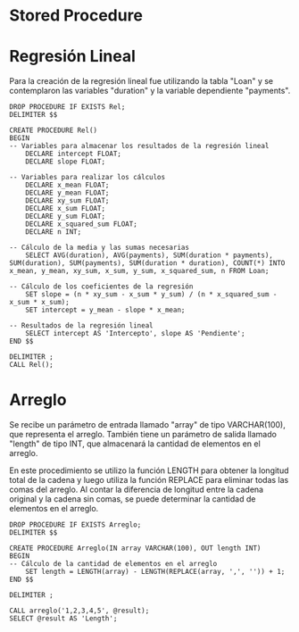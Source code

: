 # Stored Procedure

# Regresión Lineal 
Para la creación de la regresión lineal fue utilizando la tabla "Loan" y se contemplaron las variables "duration" y la variable dependiente "payments". 

```mysql
DROP PROCEDURE IF EXISTS Rel;
DELIMITER $$

CREATE PROCEDURE Rel()
BEGIN
-- Variables para almacenar los resultados de la regresión lineal
    DECLARE intercept FLOAT;
    DECLARE slope FLOAT;
    
-- Variables para realizar los cálculos
    DECLARE x_mean FLOAT;
    DECLARE y_mean FLOAT;
    DECLARE xy_sum FLOAT;
    DECLARE x_sum FLOAT;
    DECLARE y_sum FLOAT;
    DECLARE x_squared_sum FLOAT;
    DECLARE n INT;
    
-- Cálculo de la media y las sumas necesarias
    SELECT AVG(duration), AVG(payments), SUM(duration * payments), SUM(duration), SUM(payments), SUM(duration * duration), COUNT(*) INTO x_mean, y_mean, xy_sum, x_sum, y_sum, x_squared_sum, n FROM Loan;
    
-- Cálculo de los coeficientes de la regresión
    SET slope = (n * xy_sum - x_sum * y_sum) / (n * x_squared_sum - x_sum * x_sum);
    SET intercept = y_mean - slope * x_mean;
    
-- Resultados de la regresión lineal
    SELECT intercept AS 'Intercepto', slope AS 'Pendiente';
END $$

DELIMITER ;
CALL Rel();
```


# Arreglo 

 Se recibe un parámetro de entrada llamado "array" de tipo VARCHAR(100), que representa el arreglo. También tiene un parámetro de salida llamado "length" de tipo INT, que almacenará la cantidad de elementos en el arreglo.

En este procedimiento se utilizo la función LENGTH para obtener la longitud total de la cadena y luego utiliza la función REPLACE para eliminar todas las comas del arreglo. Al contar la diferencia de longitud entre la cadena original y la cadena sin comas, se puede determinar la cantidad de elementos en el arreglo.

```mysql
DROP PROCEDURE IF EXISTS Arreglo;
DELIMITER $$

CREATE PROCEDURE Arreglo(IN array VARCHAR(100), OUT length INT)
BEGIN
-- Cálculo de la cantidad de elementos en el arreglo
    SET length = LENGTH(array) - LENGTH(REPLACE(array, ',', '')) + 1;
END $$

DELIMITER ;

CALL arreglo('1,2,3,4,5', @result);
SELECT @result AS 'Length';
```